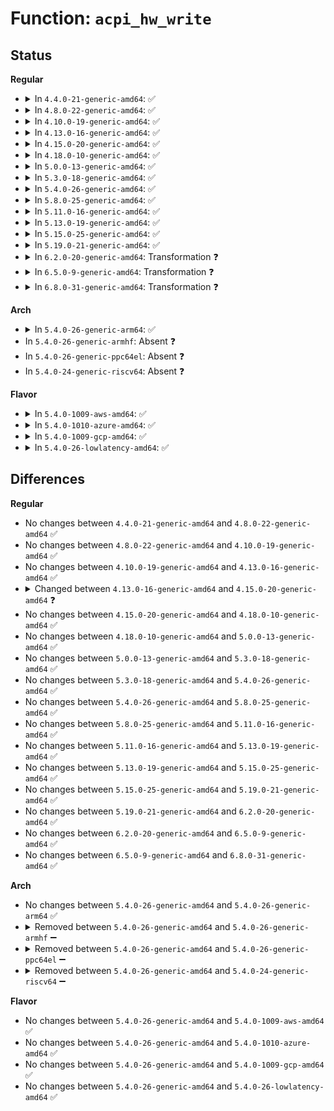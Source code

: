 # Function: <code>acpi_hw_write</code>

## Status
<b>Regular</b>
<ul>
<li>
<details>
<summary>In <code>4.4.0-21-generic-amd64</code>: ✅</summary>

```c
acpi_status acpi_hw_write(u32 value, struct acpi_generic_address * reg)
```

```json
{
  "name": "acpi_hw_write",
  "collision_type": "Unique Global",
  "inline_type": "No",
  "funcs": [
    {
      "addr": 18446744071583673356,
      "name": "acpi_hw_write",
      "external": true,
      "loc": "drivers/acpi/acpica/hwregs.c:212",
      "file": "drivers/acpi/acpica/hwregs.c",
      "inline": "seen, unknown",
      "caller_inline": [],
      "caller_func": [
        "drivers/acpi/acpica/evgpeblk.c:acpi_ev_create_gpe_block",
        "drivers/acpi/acpica/evgpeblk.c:acpi_ev_create_gpe_block",
        "drivers/acpi/acpica/hwgpe.c:acpi_hw_enable_runtime_gpe_block",
        "drivers/acpi/acpica/hwgpe.c:acpi_hw_clear_gpe_block",
        "drivers/acpi/acpica/hwgpe.c:acpi_hw_disable_gpe_block",
        "drivers/acpi/acpica/hwgpe.c:acpi_hw_enable_wakeup_gpe_block",
        "drivers/acpi/acpica/hwgpe.c:acpi_hw_low_set_gpe",
        "drivers/acpi/acpica/hwgpe.c:acpi_hw_clear_gpe",
        "drivers/acpi/acpica/hwregs.c:acpi_hw_write_multiple",
        "drivers/acpi/acpica/hwregs.c:acpi_hw_write_multiple",
        "drivers/acpi/acpica/hwregs.c:acpi_hw_write_pm1_control",
        "drivers/acpi/acpica/hwregs.c:acpi_hw_write_pm1_control",
        "drivers/acpi/acpica/hwregs.c:acpi_hw_register_write"
      ]
    }
  ],
  "symbols": [
    {
      "addr": 18446744071583673356,
      "name": "acpi_hw_write",
      "section": ".text",
      "bind": "STB_GLOBAL",
      "size": 117
    }
  ]
}
```
</details>
</li>
<li>
<details>
<summary>In <code>4.8.0-22-generic-amd64</code>: ✅</summary>

```c
acpi_status acpi_hw_write(u32 value, struct acpi_generic_address * reg)
```

```json
{
  "name": "acpi_hw_write",
  "collision_type": "Unique Global",
  "inline_type": "No",
  "funcs": [
    {
      "addr": 18446744071583997030,
      "name": "acpi_hw_write",
      "external": true,
      "loc": "drivers/acpi/acpica/hwregs.c:306",
      "file": "drivers/acpi/acpica/hwregs.c",
      "inline": "seen, unknown",
      "caller_inline": [],
      "caller_func": [
        "drivers/acpi/acpica/evgpeblk.c:acpi_ev_create_gpe_block",
        "drivers/acpi/acpica/evgpeblk.c:acpi_ev_create_gpe_block",
        "drivers/acpi/acpica/hwgpe.c:acpi_hw_enable_wakeup_gpe_block",
        "drivers/acpi/acpica/hwgpe.c:acpi_hw_enable_runtime_gpe_block",
        "drivers/acpi/acpica/hwgpe.c:acpi_hw_clear_gpe_block",
        "drivers/acpi/acpica/hwgpe.c:acpi_hw_disable_gpe_block",
        "drivers/acpi/acpica/hwgpe.c:acpi_hw_clear_gpe",
        "drivers/acpi/acpica/hwgpe.c:acpi_hw_low_set_gpe",
        "drivers/acpi/acpica/hwregs.c:acpi_hw_write_multiple",
        "drivers/acpi/acpica/hwregs.c:acpi_hw_write_multiple",
        "drivers/acpi/acpica/hwregs.c:acpi_hw_register_write",
        "drivers/acpi/acpica/hwregs.c:acpi_hw_write_pm1_control",
        "drivers/acpi/acpica/hwregs.c:acpi_hw_write_pm1_control"
      ]
    }
  ],
  "symbols": [
    {
      "addr": 18446744071583997030,
      "name": "acpi_hw_write",
      "section": ".text",
      "bind": "STB_GLOBAL",
      "size": 117
    }
  ]
}
```
</details>
</li>
<li>
<details>
<summary>In <code>4.10.0-19-generic-amd64</code>: ✅</summary>

```c
acpi_status acpi_hw_write(u32 value, struct acpi_generic_address * reg)
```

```json
{
  "name": "acpi_hw_write",
  "collision_type": "Unique Global",
  "inline_type": "No",
  "funcs": [
    {
      "addr": 18446744071584138478,
      "name": "acpi_hw_write",
      "external": true,
      "loc": "drivers/acpi/acpica/hwregs.c:306",
      "file": "drivers/acpi/acpica/hwregs.c",
      "inline": "seen, unknown",
      "caller_inline": [],
      "caller_func": [
        "drivers/acpi/acpica/evgpeblk.c:acpi_ev_create_gpe_block",
        "drivers/acpi/acpica/evgpeblk.c:acpi_ev_create_gpe_block",
        "drivers/acpi/acpica/hwgpe.c:acpi_hw_enable_wakeup_gpe_block",
        "drivers/acpi/acpica/hwgpe.c:acpi_hw_enable_runtime_gpe_block",
        "drivers/acpi/acpica/hwgpe.c:acpi_hw_clear_gpe_block",
        "drivers/acpi/acpica/hwgpe.c:acpi_hw_disable_gpe_block",
        "drivers/acpi/acpica/hwgpe.c:acpi_hw_clear_gpe",
        "drivers/acpi/acpica/hwgpe.c:acpi_hw_low_set_gpe",
        "drivers/acpi/acpica/hwregs.c:acpi_hw_write_multiple",
        "drivers/acpi/acpica/hwregs.c:acpi_hw_write_multiple",
        "drivers/acpi/acpica/hwregs.c:acpi_hw_register_write",
        "drivers/acpi/acpica/hwregs.c:acpi_hw_write_pm1_control",
        "drivers/acpi/acpica/hwregs.c:acpi_hw_write_pm1_control"
      ]
    }
  ],
  "symbols": [
    {
      "addr": 18446744071584138478,
      "name": "acpi_hw_write",
      "section": ".text",
      "bind": "STB_GLOBAL",
      "size": 117
    }
  ]
}
```
</details>
</li>
<li>
<details>
<summary>In <code>4.13.0-16-generic-amd64</code>: ✅</summary>

```c
acpi_status acpi_hw_write(u32 value, struct acpi_generic_address * reg)
```

```json
{
  "name": "acpi_hw_write",
  "collision_type": "Unique Global",
  "inline_type": "No",
  "funcs": [
    {
      "addr": 18446744071584205615,
      "name": "acpi_hw_write",
      "external": true,
      "loc": "drivers/acpi/acpica/hwregs.c:327",
      "file": "drivers/acpi/acpica/hwregs.c",
      "inline": "seen, unknown",
      "caller_inline": [],
      "caller_func": [
        "drivers/acpi/acpica/evgpeblk.c:acpi_ev_create_gpe_block",
        "drivers/acpi/acpica/evgpeblk.c:acpi_ev_create_gpe_block",
        "drivers/acpi/acpica/hwgpe.c:acpi_hw_enable_wakeup_gpe_block",
        "drivers/acpi/acpica/hwgpe.c:acpi_hw_enable_runtime_gpe_block",
        "drivers/acpi/acpica/hwgpe.c:acpi_hw_clear_gpe_block",
        "drivers/acpi/acpica/hwgpe.c:acpi_hw_disable_gpe_block",
        "drivers/acpi/acpica/hwgpe.c:acpi_hw_clear_gpe",
        "drivers/acpi/acpica/hwgpe.c:acpi_hw_low_set_gpe",
        "drivers/acpi/acpica/hwregs.c:acpi_hw_register_write",
        "drivers/acpi/acpica/hwregs.c:acpi_hw_write_pm1_control",
        "drivers/acpi/acpica/hwregs.c:acpi_hw_write_pm1_control"
      ]
    }
  ],
  "symbols": [
    {
      "addr": 18446744071584205615,
      "name": "acpi_hw_write",
      "section": ".text",
      "bind": "STB_GLOBAL",
      "size": 266
    }
  ]
}
```
</details>
</li>
<li>
<details>
<summary>In <code>4.15.0-20-generic-amd64</code>: ✅</summary>

```c
acpi_status acpi_hw_write(u64 value, struct acpi_generic_address * reg)
```

```json
{
  "name": "acpi_hw_write",
  "collision_type": "Unique Global",
  "inline_type": "No",
  "funcs": [
    {
      "addr": 18446744071584535012,
      "name": "acpi_hw_write",
      "external": true,
      "loc": "drivers/acpi/acpica/hwregs.c:326",
      "file": "drivers/acpi/acpica/hwregs.c",
      "inline": "seen, unknown",
      "caller_inline": [],
      "caller_func": [
        "drivers/acpi/acpica/evgpeblk.c:acpi_ev_create_gpe_block",
        "drivers/acpi/acpica/evgpeblk.c:acpi_ev_create_gpe_block",
        "drivers/acpi/acpica/hwgpe.c:acpi_hw_enable_wakeup_gpe_block",
        "drivers/acpi/acpica/hwgpe.c:acpi_hw_enable_runtime_gpe_block",
        "drivers/acpi/acpica/hwgpe.c:acpi_hw_clear_gpe_block",
        "drivers/acpi/acpica/hwgpe.c:acpi_hw_disable_gpe_block",
        "drivers/acpi/acpica/hwgpe.c:acpi_hw_clear_gpe",
        "drivers/acpi/acpica/hwgpe.c:acpi_hw_low_set_gpe",
        "drivers/acpi/acpica/hwregs.c:acpi_hw_write_multiple",
        "drivers/acpi/acpica/hwregs.c:acpi_hw_write_multiple",
        "drivers/acpi/acpica/hwregs.c:acpi_hw_register_write",
        "drivers/acpi/acpica/hwregs.c:acpi_hw_write_pm1_control",
        "drivers/acpi/acpica/hwregs.c:acpi_hw_write_pm1_control",
        "drivers/acpi/acpica/hwxface.c:acpi_write"
      ]
    }
  ],
  "symbols": [
    {
      "addr": 18446744071584535012,
      "name": "acpi_hw_write",
      "section": ".text",
      "bind": "STB_GLOBAL",
      "size": 379
    }
  ]
}
```
</details>
</li>
<li>
<details>
<summary>In <code>4.18.0-10-generic-amd64</code>: ✅</summary>

```c
acpi_status acpi_hw_write(u64 value, struct acpi_generic_address * reg)
```

```json
{
  "name": "acpi_hw_write",
  "collision_type": "Unique Global",
  "inline_type": "No",
  "funcs": [
    {
      "addr": 18446744071584759340,
      "name": "acpi_hw_write",
      "external": true,
      "loc": "drivers/acpi/acpica/hwregs.c:290",
      "file": "drivers/acpi/acpica/hwregs.c",
      "inline": "seen, unknown",
      "caller_inline": [],
      "caller_func": [
        "drivers/acpi/acpica/evgpeblk.c:acpi_ev_create_gpe_block",
        "drivers/acpi/acpica/evgpeblk.c:acpi_ev_create_gpe_block",
        "drivers/acpi/acpica/hwgpe.c:acpi_hw_enable_wakeup_gpe_block",
        "drivers/acpi/acpica/hwgpe.c:acpi_hw_enable_runtime_gpe_block",
        "drivers/acpi/acpica/hwgpe.c:acpi_hw_clear_gpe_block",
        "drivers/acpi/acpica/hwgpe.c:acpi_hw_disable_gpe_block",
        "drivers/acpi/acpica/hwgpe.c:acpi_hw_clear_gpe",
        "drivers/acpi/acpica/hwgpe.c:acpi_hw_low_set_gpe",
        "drivers/acpi/acpica/hwregs.c:acpi_hw_write_multiple",
        "drivers/acpi/acpica/hwregs.c:acpi_hw_write_multiple",
        "drivers/acpi/acpica/hwregs.c:acpi_hw_register_write",
        "drivers/acpi/acpica/hwregs.c:acpi_hw_write_pm1_control",
        "drivers/acpi/acpica/hwregs.c:acpi_hw_write_pm1_control",
        "drivers/acpi/acpica/hwxface.c:acpi_write"
      ]
    }
  ],
  "symbols": [
    {
      "addr": 18446744071584759340,
      "name": "acpi_hw_write",
      "section": ".text",
      "bind": "STB_GLOBAL",
      "size": 379
    }
  ]
}
```
</details>
</li>
<li>
<details>
<summary>In <code>5.0.0-13-generic-amd64</code>: ✅</summary>

```c
acpi_status acpi_hw_write(u64 value, struct acpi_generic_address * reg)
```

```json
{
  "name": "acpi_hw_write",
  "collision_type": "Unique Global",
  "inline_type": "No",
  "funcs": [
    {
      "addr": 18446744071584860100,
      "name": "acpi_hw_write",
      "external": true,
      "loc": "drivers/acpi/acpica/hwregs.c:290",
      "file": "drivers/acpi/acpica/hwregs.c",
      "inline": "seen, unknown",
      "caller_inline": [],
      "caller_func": [
        "drivers/acpi/acpica/evgpeblk.c:acpi_ev_create_gpe_block",
        "drivers/acpi/acpica/evgpeblk.c:acpi_ev_create_gpe_block",
        "drivers/acpi/acpica/hwgpe.c:acpi_hw_enable_wakeup_gpe_block",
        "drivers/acpi/acpica/hwgpe.c:acpi_hw_enable_runtime_gpe_block",
        "drivers/acpi/acpica/hwgpe.c:acpi_hw_clear_gpe_block",
        "drivers/acpi/acpica/hwgpe.c:acpi_hw_disable_gpe_block",
        "drivers/acpi/acpica/hwgpe.c:acpi_hw_clear_gpe",
        "drivers/acpi/acpica/hwgpe.c:acpi_hw_low_set_gpe",
        "drivers/acpi/acpica/hwregs.c:acpi_hw_write_multiple",
        "drivers/acpi/acpica/hwregs.c:acpi_hw_write_multiple",
        "drivers/acpi/acpica/hwregs.c:acpi_hw_register_write",
        "drivers/acpi/acpica/hwregs.c:acpi_hw_write_pm1_control",
        "drivers/acpi/acpica/hwregs.c:acpi_hw_write_pm1_control",
        "drivers/acpi/acpica/hwxface.c:acpi_write"
      ]
    }
  ],
  "symbols": [
    {
      "addr": 18446744071584860100,
      "name": "acpi_hw_write",
      "section": ".text",
      "bind": "STB_GLOBAL",
      "size": 379
    }
  ]
}
```
</details>
</li>
<li>
<details>
<summary>In <code>5.3.0-18-generic-amd64</code>: ✅</summary>

```c
acpi_status acpi_hw_write(u64 value, struct acpi_generic_address * reg)
```

```json
{
  "name": "acpi_hw_write",
  "collision_type": "Unique Global",
  "inline_type": "No",
  "funcs": [
    {
      "addr": 18446744071585063855,
      "name": "acpi_hw_write",
      "external": true,
      "loc": "drivers/acpi/acpica/hwregs.c:290",
      "file": "drivers/acpi/acpica/hwregs.c",
      "inline": "seen, unknown",
      "caller_inline": [],
      "caller_func": [
        "drivers/acpi/acpica/evgpeblk.c:acpi_ev_create_gpe_block",
        "drivers/acpi/acpica/evgpeblk.c:acpi_ev_create_gpe_block",
        "drivers/acpi/acpica/hwgpe.c:acpi_hw_enable_wakeup_gpe_block",
        "drivers/acpi/acpica/hwgpe.c:acpi_hw_enable_runtime_gpe_block",
        "drivers/acpi/acpica/hwgpe.c:acpi_hw_clear_gpe_block",
        "drivers/acpi/acpica/hwgpe.c:acpi_hw_disable_gpe_block",
        "drivers/acpi/acpica/hwgpe.c:acpi_hw_clear_gpe",
        "drivers/acpi/acpica/hwgpe.c:acpi_hw_low_set_gpe",
        "drivers/acpi/acpica/hwregs.c:acpi_hw_write_multiple",
        "drivers/acpi/acpica/hwregs.c:acpi_hw_write_multiple",
        "drivers/acpi/acpica/hwregs.c:acpi_hw_register_write",
        "drivers/acpi/acpica/hwregs.c:acpi_hw_write_pm1_control",
        "drivers/acpi/acpica/hwregs.c:acpi_hw_write_pm1_control",
        "drivers/acpi/acpica/hwxface.c:acpi_write"
      ]
    }
  ],
  "symbols": [
    {
      "addr": 18446744071585063855,
      "name": "acpi_hw_write",
      "section": ".text",
      "bind": "STB_GLOBAL",
      "size": 382
    }
  ]
}
```
</details>
</li>
<li>
<details>
<summary>In <code>5.4.0-26-generic-amd64</code>: ✅</summary>

```c
acpi_status acpi_hw_write(u64 value, struct acpi_generic_address * reg)
```

```json
{
  "name": "acpi_hw_write",
  "collision_type": "Unique Global",
  "inline_type": "No",
  "funcs": [
    {
      "addr": 18446744071585200189,
      "name": "acpi_hw_write",
      "external": true,
      "loc": "drivers/acpi/acpica/hwregs.c:290",
      "file": "drivers/acpi/acpica/hwregs.c",
      "inline": "seen, unknown",
      "caller_inline": [],
      "caller_func": [
        "drivers/acpi/acpica/evgpeblk.c:acpi_ev_create_gpe_block",
        "drivers/acpi/acpica/evgpeblk.c:acpi_ev_create_gpe_block",
        "drivers/acpi/acpica/hwgpe.c:acpi_hw_enable_wakeup_gpe_block",
        "drivers/acpi/acpica/hwgpe.c:acpi_hw_enable_runtime_gpe_block",
        "drivers/acpi/acpica/hwgpe.c:acpi_hw_clear_gpe_block",
        "drivers/acpi/acpica/hwgpe.c:acpi_hw_disable_gpe_block",
        "drivers/acpi/acpica/hwgpe.c:acpi_hw_clear_gpe",
        "drivers/acpi/acpica/hwgpe.c:acpi_hw_low_set_gpe",
        "drivers/acpi/acpica/hwregs.c:acpi_hw_write_multiple",
        "drivers/acpi/acpica/hwregs.c:acpi_hw_write_multiple",
        "drivers/acpi/acpica/hwregs.c:acpi_hw_register_write",
        "drivers/acpi/acpica/hwregs.c:acpi_hw_write_pm1_control",
        "drivers/acpi/acpica/hwregs.c:acpi_hw_write_pm1_control",
        "drivers/acpi/acpica/hwxface.c:acpi_write"
      ]
    }
  ],
  "symbols": [
    {
      "addr": 18446744071585200189,
      "name": "acpi_hw_write",
      "section": ".text",
      "bind": "STB_GLOBAL",
      "size": 382
    }
  ]
}
```
</details>
</li>
<li>
<details>
<summary>In <code>5.8.0-25-generic-amd64</code>: ✅</summary>

```c
acpi_status acpi_hw_write(u64 value, struct acpi_generic_address * reg)
```

```json
{
  "name": "acpi_hw_write",
  "collision_type": "Unique Global",
  "inline_type": "No",
  "funcs": [
    {
      "addr": 18446744071585905706,
      "name": "acpi_hw_write",
      "external": true,
      "loc": "drivers/acpi/acpica/hwregs.c:290",
      "file": "drivers/acpi/acpica/hwregs.c",
      "inline": "seen, unknown",
      "caller_inline": [],
      "caller_func": [
        "drivers/acpi/acpica/hwgpe.c:acpi_hw_clear_gpe_block",
        "drivers/acpi/acpica/hwgpe.c:acpi_hw_gpe_enable_write",
        "drivers/acpi/acpica/hwgpe.c:acpi_hw_clear_gpe",
        "drivers/acpi/acpica/hwgpe.c:acpi_hw_low_set_gpe",
        "drivers/acpi/acpica/hwregs.c:acpi_hw_write_multiple",
        "drivers/acpi/acpica/hwregs.c:acpi_hw_write_multiple",
        "drivers/acpi/acpica/hwregs.c:acpi_hw_register_write",
        "drivers/acpi/acpica/hwregs.c:acpi_hw_write_pm1_control",
        "drivers/acpi/acpica/hwregs.c:acpi_hw_write_pm1_control",
        "drivers/acpi/acpica/hwxface.c:acpi_write",
        "drivers/acpi/acpica/hwxface.c:acpi_reset"
      ]
    }
  ],
  "symbols": [
    {
      "addr": 18446744071585905706,
      "name": "acpi_hw_write",
      "section": ".text",
      "bind": "STB_GLOBAL",
      "size": 383
    }
  ]
}
```
</details>
</li>
<li>
<details>
<summary>In <code>5.11.0-16-generic-amd64</code>: ✅</summary>

```c
acpi_status acpi_hw_write(u64 value, struct acpi_generic_address * reg)
```

```json
{
  "name": "acpi_hw_write",
  "collision_type": "Unique Global",
  "inline_type": "No",
  "funcs": [
    {
      "addr": 18446744071586027320,
      "name": "acpi_hw_write",
      "external": true,
      "loc": "drivers/acpi/acpica/hwregs.c:290",
      "file": "drivers/acpi/acpica/hwregs.c",
      "inline": "seen, unknown",
      "caller_inline": [],
      "caller_func": [
        "drivers/acpi/acpica/hwregs.c:acpi_hw_write_multiple",
        "drivers/acpi/acpica/hwregs.c:acpi_hw_write_multiple",
        "drivers/acpi/acpica/hwregs.c:acpi_hw_register_write",
        "drivers/acpi/acpica/hwregs.c:acpi_hw_write_pm1_control",
        "drivers/acpi/acpica/hwregs.c:acpi_hw_write_pm1_control",
        "drivers/acpi/acpica/hwxface.c:acpi_write",
        "drivers/acpi/acpica/hwxface.c:acpi_reset"
      ]
    }
  ],
  "symbols": [
    {
      "addr": 18446744071586027320,
      "name": "acpi_hw_write",
      "section": ".text",
      "bind": "STB_GLOBAL",
      "size": 383
    }
  ]
}
```
</details>
</li>
<li>
<details>
<summary>In <code>5.13.0-19-generic-amd64</code>: ✅</summary>

```c
acpi_status acpi_hw_write(u64 value, struct acpi_generic_address * reg)
```

```json
{
  "name": "acpi_hw_write",
  "collision_type": "Unique Global",
  "inline_type": "No",
  "funcs": [
    {
      "addr": 18446744071585904331,
      "name": "acpi_hw_write",
      "external": true,
      "loc": "drivers/acpi/acpica/hwregs.c:290",
      "file": "drivers/acpi/acpica/hwregs.c",
      "inline": "seen, unknown",
      "caller_inline": [],
      "caller_func": [
        "drivers/acpi/acpica/hwregs.c:acpi_hw_write_multiple",
        "drivers/acpi/acpica/hwregs.c:acpi_hw_write_multiple",
        "drivers/acpi/acpica/hwregs.c:acpi_hw_register_write",
        "drivers/acpi/acpica/hwregs.c:acpi_hw_write_pm1_control",
        "drivers/acpi/acpica/hwregs.c:acpi_hw_write_pm1_control",
        "drivers/acpi/acpica/hwxface.c:acpi_write",
        "drivers/acpi/acpica/hwxface.c:acpi_reset"
      ]
    }
  ],
  "symbols": [
    {
      "addr": 18446744071585904331,
      "name": "acpi_hw_write",
      "section": ".text",
      "bind": "STB_GLOBAL",
      "size": 386
    }
  ]
}
```
</details>
</li>
<li>
<details>
<summary>In <code>5.15.0-25-generic-amd64</code>: ✅</summary>

```c
acpi_status acpi_hw_write(u64 value, struct acpi_generic_address * reg)
```

```json
{
  "name": "acpi_hw_write",
  "collision_type": "Unique Global",
  "inline_type": "No",
  "funcs": [
    {
      "addr": 18446744071586392012,
      "name": "acpi_hw_write",
      "external": true,
      "loc": "drivers/acpi/acpica/hwregs.c:290",
      "file": "drivers/acpi/acpica/hwregs.c",
      "inline": "seen, unknown",
      "caller_inline": [],
      "caller_func": [
        "drivers/acpi/acpica/hwregs.c:acpi_hw_write_multiple",
        "drivers/acpi/acpica/hwregs.c:acpi_hw_write_multiple",
        "drivers/acpi/acpica/hwregs.c:acpi_hw_register_write",
        "drivers/acpi/acpica/hwregs.c:acpi_hw_write_pm1_control",
        "drivers/acpi/acpica/hwregs.c:acpi_hw_write_pm1_control",
        "drivers/acpi/acpica/hwxface.c:acpi_write",
        "drivers/acpi/acpica/hwxface.c:acpi_reset"
      ]
    }
  ],
  "symbols": [
    {
      "addr": 18446744071586392012,
      "name": "acpi_hw_write",
      "section": ".text",
      "bind": "STB_GLOBAL",
      "size": 461
    }
  ]
}
```
</details>
</li>
<li>
<details>
<summary>In <code>5.19.0-21-generic-amd64</code>: ✅</summary>

```c
acpi_status acpi_hw_write(u64 value, struct acpi_generic_address * reg)
```

```json
{
  "name": "acpi_hw_write",
  "collision_type": "Unique Global",
  "inline_type": "No",
  "funcs": [
    {
      "addr": 18446744071587640854,
      "name": "acpi_hw_write",
      "external": true,
      "loc": "drivers/acpi/acpica/hwregs.c:290",
      "file": "drivers/acpi/acpica/hwregs.c",
      "inline": "seen, unknown",
      "caller_inline": [],
      "caller_func": [
        "drivers/acpi/acpica/hwregs.c:acpi_hw_write_multiple",
        "drivers/acpi/acpica/hwregs.c:acpi_hw_write_multiple",
        "drivers/acpi/acpica/hwregs.c:acpi_hw_register_write",
        "drivers/acpi/acpica/hwregs.c:acpi_hw_write_pm1_control",
        "drivers/acpi/acpica/hwregs.c:acpi_hw_write_pm1_control",
        "drivers/acpi/acpica/hwxface.c:acpi_write",
        "drivers/acpi/acpica/hwxface.c:acpi_reset"
      ]
    }
  ],
  "symbols": [
    {
      "addr": 18446744071587640854,
      "name": "acpi_hw_write",
      "section": ".text",
      "bind": "STB_GLOBAL",
      "size": 486
    }
  ]
}
```
</details>
</li>
<li>
<details>
<summary>In <code>6.2.0-20-generic-amd64</code>: Transformation ❓</summary>

```c
acpi_status acpi_hw_write(u64 value, struct acpi_generic_address * reg)
```

```json
{
  "name": "acpi_hw_write",
  "collision_type": "Unique Global",
  "inline_type": "No",
  "funcs": [
    {
      "addr": 0,
      "name": "acpi_hw_write",
      "external": true,
      "loc": "drivers/acpi/acpica/hwregs.c:290",
      "file": "drivers/acpi/acpica/hwregs.c",
      "inline": "seen, unknown",
      "caller_inline": [],
      "caller_func": [
        "drivers/acpi/acpica/hwregs.c:acpi_hw_write_pm1_control",
        "drivers/acpi/acpica/hwregs.c:acpi_hw_write_pm1_control",
        "drivers/acpi/acpica/hwregs.c:acpi_hw_clear_acpi_status",
        "drivers/acpi/acpica/hwregs.c:acpi_hw_clear_acpi_status",
        "drivers/acpi/acpica/hwxface.c:acpi_write",
        "drivers/acpi/acpica/hwxface.c:acpi_reset"
      ]
    }
  ],
  "symbols": [
    {
      "addr": 18446744071596220812,
      "name": "acpi_hw_write.cold",
      "section": ".text",
      "bind": "STB_LOCAL",
      "size": 89
    },
    {
      "addr": 18446744071588941904,
      "name": "acpi_hw_write",
      "section": ".text",
      "bind": "STB_GLOBAL",
      "size": 509
    }
  ]
}
```
</details>
</li>
<li>
<details>
<summary>In <code>6.5.0-9-generic-amd64</code>: Transformation ❓</summary>

```c
acpi_status acpi_hw_write(u64 value, struct acpi_generic_address * reg)
```

```json
{
  "name": "acpi_hw_write",
  "collision_type": "Unique Global",
  "inline_type": "No",
  "funcs": [
    {
      "addr": 0,
      "name": "acpi_hw_write",
      "external": true,
      "loc": "drivers/acpi/acpica/hwregs.c:290",
      "file": "drivers/acpi/acpica/hwregs.c",
      "inline": "seen, unknown",
      "caller_inline": [],
      "caller_func": [
        "drivers/acpi/acpica/hwregs.c:acpi_hw_write_pm1_control",
        "drivers/acpi/acpica/hwregs.c:acpi_hw_write_pm1_control",
        "drivers/acpi/acpica/hwregs.c:acpi_hw_clear_acpi_status",
        "drivers/acpi/acpica/hwregs.c:acpi_hw_clear_acpi_status",
        "drivers/acpi/acpica/hwxface.c:acpi_write",
        "drivers/acpi/acpica/hwxface.c:acpi_reset"
      ]
    }
  ],
  "symbols": [
    {
      "addr": 18446744071596747392,
      "name": "acpi_hw_write.cold",
      "section": ".text",
      "bind": "STB_LOCAL",
      "size": 89
    },
    {
      "addr": 18446744071589231920,
      "name": "acpi_hw_write",
      "section": ".text",
      "bind": "STB_GLOBAL",
      "size": 509
    }
  ]
}
```
</details>
</li>
<li>
<details>
<summary>In <code>6.8.0-31-generic-amd64</code>: Transformation ❓</summary>

```c
acpi_status acpi_hw_write(u64 value, struct acpi_generic_address * reg)
```

```json
{
  "name": "acpi_hw_write",
  "collision_type": "Unique Global",
  "inline_type": "No",
  "funcs": [
    {
      "addr": 0,
      "name": "acpi_hw_write",
      "external": true,
      "loc": "drivers/acpi/acpica/hwregs.c:290",
      "file": "drivers/acpi/acpica/hwregs.c",
      "inline": "seen, unknown",
      "caller_inline": [],
      "caller_func": [
        "drivers/acpi/acpica/hwregs.c:acpi_hw_write_pm1_control",
        "drivers/acpi/acpica/hwregs.c:acpi_hw_write_pm1_control",
        "drivers/acpi/acpica/hwregs.c:acpi_hw_clear_acpi_status",
        "drivers/acpi/acpica/hwregs.c:acpi_hw_clear_acpi_status",
        "drivers/acpi/acpica/hwxface.c:acpi_write",
        "drivers/acpi/acpica/hwxface.c:acpi_reset"
      ]
    }
  ],
  "symbols": [
    {
      "addr": 18446744071597656020,
      "name": "acpi_hw_write.cold",
      "section": ".text",
      "bind": "STB_LOCAL",
      "size": 89
    },
    {
      "addr": 18446744071589538432,
      "name": "acpi_hw_write",
      "section": ".text",
      "bind": "STB_GLOBAL",
      "size": 509
    }
  ]
}
```
</details>
</li>
</ul>
<b>Arch</b>
<ul>
<li>
<details>
<summary>In <code>5.4.0-26-generic-arm64</code>: ✅</summary>

```c
acpi_status acpi_hw_write(u64 value, struct acpi_generic_address * reg)
```

```json
{
  "name": "acpi_hw_write",
  "collision_type": "Unique Global",
  "inline_type": "No",
  "funcs": [
    {
      "addr": 18446603336497541096,
      "name": "acpi_hw_write",
      "external": true,
      "loc": "drivers/acpi/acpica/hwregs.c:290",
      "file": "drivers/acpi/acpica/hwregs.c",
      "inline": "seen, unknown",
      "caller_inline": [],
      "caller_func": [
        "drivers/acpi/acpica/hwxface.c:acpi_write"
      ]
    }
  ],
  "symbols": [
    {
      "addr": 18446603336497541096,
      "name": "acpi_hw_write",
      "section": ".text",
      "bind": "STB_GLOBAL",
      "size": 300
    }
  ]
}
```
</details>
</li>
<li>
In <code>5.4.0-26-generic-armhf</code>: Absent ❓
</li>
<li>
In <code>5.4.0-26-generic-ppc64el</code>: Absent ❓
</li>
<li>
In <code>5.4.0-24-generic-riscv64</code>: Absent ❓
</li>
</ul>
<b>Flavor</b>
<ul>
<li>
<details>
<summary>In <code>5.4.0-1009-aws-amd64</code>: ✅</summary>

```c
acpi_status acpi_hw_write(u64 value, struct acpi_generic_address * reg)
```

```json
{
  "name": "acpi_hw_write",
  "collision_type": "Unique Global",
  "inline_type": "No",
  "funcs": [
    {
      "addr": 18446744071585074601,
      "name": "acpi_hw_write",
      "external": true,
      "loc": "drivers/acpi/acpica/hwregs.c:290",
      "file": "drivers/acpi/acpica/hwregs.c",
      "inline": "seen, unknown",
      "caller_inline": [],
      "caller_func": [
        "drivers/acpi/acpica/evgpeblk.c:acpi_ev_create_gpe_block",
        "drivers/acpi/acpica/evgpeblk.c:acpi_ev_create_gpe_block",
        "drivers/acpi/acpica/hwgpe.c:acpi_hw_enable_wakeup_gpe_block",
        "drivers/acpi/acpica/hwgpe.c:acpi_hw_enable_runtime_gpe_block",
        "drivers/acpi/acpica/hwgpe.c:acpi_hw_clear_gpe_block",
        "drivers/acpi/acpica/hwgpe.c:acpi_hw_disable_gpe_block",
        "drivers/acpi/acpica/hwgpe.c:acpi_hw_clear_gpe",
        "drivers/acpi/acpica/hwgpe.c:acpi_hw_low_set_gpe",
        "drivers/acpi/acpica/hwregs.c:acpi_hw_write_multiple",
        "drivers/acpi/acpica/hwregs.c:acpi_hw_write_multiple",
        "drivers/acpi/acpica/hwregs.c:acpi_hw_register_write",
        "drivers/acpi/acpica/hwregs.c:acpi_hw_write_pm1_control",
        "drivers/acpi/acpica/hwregs.c:acpi_hw_write_pm1_control",
        "drivers/acpi/acpica/hwxface.c:acpi_write"
      ]
    }
  ],
  "symbols": [
    {
      "addr": 18446744071585074601,
      "name": "acpi_hw_write",
      "section": ".text",
      "bind": "STB_GLOBAL",
      "size": 288
    }
  ]
}
```
</details>
</li>
<li>
<details>
<summary>In <code>5.4.0-1010-azure-amd64</code>: ✅</summary>

```c
acpi_status acpi_hw_write(u64 value, struct acpi_generic_address * reg)
```

```json
{
  "name": "acpi_hw_write",
  "collision_type": "Unique Global",
  "inline_type": "No",
  "funcs": [
    {
      "addr": 18446744071584990075,
      "name": "acpi_hw_write",
      "external": true,
      "loc": "drivers/acpi/acpica/hwregs.c:290",
      "file": "drivers/acpi/acpica/hwregs.c",
      "inline": "seen, unknown",
      "caller_inline": [],
      "caller_func": [
        "drivers/acpi/acpica/evgpeblk.c:acpi_ev_create_gpe_block",
        "drivers/acpi/acpica/evgpeblk.c:acpi_ev_create_gpe_block",
        "drivers/acpi/acpica/hwgpe.c:acpi_hw_enable_wakeup_gpe_block",
        "drivers/acpi/acpica/hwgpe.c:acpi_hw_enable_runtime_gpe_block",
        "drivers/acpi/acpica/hwgpe.c:acpi_hw_clear_gpe_block",
        "drivers/acpi/acpica/hwgpe.c:acpi_hw_disable_gpe_block",
        "drivers/acpi/acpica/hwgpe.c:acpi_hw_clear_gpe",
        "drivers/acpi/acpica/hwgpe.c:acpi_hw_low_set_gpe",
        "drivers/acpi/acpica/hwregs.c:acpi_hw_write_multiple",
        "drivers/acpi/acpica/hwregs.c:acpi_hw_write_multiple",
        "drivers/acpi/acpica/hwregs.c:acpi_hw_register_write",
        "drivers/acpi/acpica/hwregs.c:acpi_hw_write_pm1_control",
        "drivers/acpi/acpica/hwregs.c:acpi_hw_write_pm1_control",
        "drivers/acpi/acpica/hwxface.c:acpi_write"
      ]
    }
  ],
  "symbols": [
    {
      "addr": 18446744071584990075,
      "name": "acpi_hw_write",
      "section": ".text",
      "bind": "STB_GLOBAL",
      "size": 288
    }
  ]
}
```
</details>
</li>
<li>
<details>
<summary>In <code>5.4.0-1009-gcp-amd64</code>: ✅</summary>

```c
acpi_status acpi_hw_write(u64 value, struct acpi_generic_address * reg)
```

```json
{
  "name": "acpi_hw_write",
  "collision_type": "Unique Global",
  "inline_type": "No",
  "funcs": [
    {
      "addr": 18446744071585151773,
      "name": "acpi_hw_write",
      "external": true,
      "loc": "drivers/acpi/acpica/hwregs.c:290",
      "file": "drivers/acpi/acpica/hwregs.c",
      "inline": "seen, unknown",
      "caller_inline": [],
      "caller_func": [
        "drivers/acpi/acpica/evgpeblk.c:acpi_ev_create_gpe_block",
        "drivers/acpi/acpica/evgpeblk.c:acpi_ev_create_gpe_block",
        "drivers/acpi/acpica/hwgpe.c:acpi_hw_enable_wakeup_gpe_block",
        "drivers/acpi/acpica/hwgpe.c:acpi_hw_enable_runtime_gpe_block",
        "drivers/acpi/acpica/hwgpe.c:acpi_hw_clear_gpe_block",
        "drivers/acpi/acpica/hwgpe.c:acpi_hw_disable_gpe_block",
        "drivers/acpi/acpica/hwgpe.c:acpi_hw_clear_gpe",
        "drivers/acpi/acpica/hwgpe.c:acpi_hw_low_set_gpe",
        "drivers/acpi/acpica/hwregs.c:acpi_hw_write_multiple",
        "drivers/acpi/acpica/hwregs.c:acpi_hw_write_multiple",
        "drivers/acpi/acpica/hwregs.c:acpi_hw_register_write",
        "drivers/acpi/acpica/hwregs.c:acpi_hw_write_pm1_control",
        "drivers/acpi/acpica/hwregs.c:acpi_hw_write_pm1_control",
        "drivers/acpi/acpica/hwxface.c:acpi_write"
      ]
    }
  ],
  "symbols": [
    {
      "addr": 18446744071585151773,
      "name": "acpi_hw_write",
      "section": ".text",
      "bind": "STB_GLOBAL",
      "size": 382
    }
  ]
}
```
</details>
</li>
<li>
<details>
<summary>In <code>5.4.0-26-lowlatency-amd64</code>: ✅</summary>

```c
acpi_status acpi_hw_write(u64 value, struct acpi_generic_address * reg)
```

```json
{
  "name": "acpi_hw_write",
  "collision_type": "Unique Global",
  "inline_type": "No",
  "funcs": [
    {
      "addr": 18446744071585257933,
      "name": "acpi_hw_write",
      "external": true,
      "loc": "drivers/acpi/acpica/hwregs.c:290",
      "file": "drivers/acpi/acpica/hwregs.c",
      "inline": "seen, unknown",
      "caller_inline": [],
      "caller_func": [
        "drivers/acpi/acpica/evgpeblk.c:acpi_ev_create_gpe_block",
        "drivers/acpi/acpica/evgpeblk.c:acpi_ev_create_gpe_block",
        "drivers/acpi/acpica/hwgpe.c:acpi_hw_enable_wakeup_gpe_block",
        "drivers/acpi/acpica/hwgpe.c:acpi_hw_enable_runtime_gpe_block",
        "drivers/acpi/acpica/hwgpe.c:acpi_hw_clear_gpe_block",
        "drivers/acpi/acpica/hwgpe.c:acpi_hw_disable_gpe_block",
        "drivers/acpi/acpica/hwgpe.c:acpi_hw_clear_gpe",
        "drivers/acpi/acpica/hwgpe.c:acpi_hw_low_set_gpe",
        "drivers/acpi/acpica/hwregs.c:acpi_hw_write_multiple",
        "drivers/acpi/acpica/hwregs.c:acpi_hw_write_multiple",
        "drivers/acpi/acpica/hwregs.c:acpi_hw_register_write",
        "drivers/acpi/acpica/hwregs.c:acpi_hw_write_pm1_control",
        "drivers/acpi/acpica/hwregs.c:acpi_hw_write_pm1_control",
        "drivers/acpi/acpica/hwxface.c:acpi_write"
      ]
    }
  ],
  "symbols": [
    {
      "addr": 18446744071585257933,
      "name": "acpi_hw_write",
      "section": ".text",
      "bind": "STB_GLOBAL",
      "size": 382
    }
  ]
}
```
</details>
</li>
</ul>

## Differences
<b>Regular</b>
<ul>
<li>
No changes between <code>4.4.0-21-generic-amd64</code> and <code>4.8.0-22-generic-amd64</code> ✅
</li>
<li>
No changes between <code>4.8.0-22-generic-amd64</code> and <code>4.10.0-19-generic-amd64</code> ✅
</li>
<li>
No changes between <code>4.10.0-19-generic-amd64</code> and <code>4.13.0-16-generic-amd64</code> ✅
</li>
<li>
<details>
<summary>Changed between <code>4.13.0-16-generic-amd64</code> and <code>4.15.0-20-generic-amd64</code> ❓</summary>
<ul>
<li>
<b>Param type changed. </b>
<code>u32 value</code> ➡️ <code>u64 value</code>
</li>
</ul>
</details>
</li>
<li>
No changes between <code>4.15.0-20-generic-amd64</code> and <code>4.18.0-10-generic-amd64</code> ✅
</li>
<li>
No changes between <code>4.18.0-10-generic-amd64</code> and <code>5.0.0-13-generic-amd64</code> ✅
</li>
<li>
No changes between <code>5.0.0-13-generic-amd64</code> and <code>5.3.0-18-generic-amd64</code> ✅
</li>
<li>
No changes between <code>5.3.0-18-generic-amd64</code> and <code>5.4.0-26-generic-amd64</code> ✅
</li>
<li>
No changes between <code>5.4.0-26-generic-amd64</code> and <code>5.8.0-25-generic-amd64</code> ✅
</li>
<li>
No changes between <code>5.8.0-25-generic-amd64</code> and <code>5.11.0-16-generic-amd64</code> ✅
</li>
<li>
No changes between <code>5.11.0-16-generic-amd64</code> and <code>5.13.0-19-generic-amd64</code> ✅
</li>
<li>
No changes between <code>5.13.0-19-generic-amd64</code> and <code>5.15.0-25-generic-amd64</code> ✅
</li>
<li>
No changes between <code>5.15.0-25-generic-amd64</code> and <code>5.19.0-21-generic-amd64</code> ✅
</li>
<li>
No changes between <code>5.19.0-21-generic-amd64</code> and <code>6.2.0-20-generic-amd64</code> ✅
</li>
<li>
No changes between <code>6.2.0-20-generic-amd64</code> and <code>6.5.0-9-generic-amd64</code> ✅
</li>
<li>
No changes between <code>6.5.0-9-generic-amd64</code> and <code>6.8.0-31-generic-amd64</code> ✅
</li>
</ul>
<b>Arch</b>
<ul>
<li>
No changes between <code>5.4.0-26-generic-amd64</code> and <code>5.4.0-26-generic-arm64</code> ✅
</li>
<li>
<details>
<summary>Removed between <code>5.4.0-26-generic-amd64</code> and <code>5.4.0-26-generic-armhf</code> ➖</summary>

```c
acpi_status acpi_hw_write(u64 value, struct acpi_generic_address * reg)
```
</details>
</li>
<li>
<details>
<summary>Removed between <code>5.4.0-26-generic-amd64</code> and <code>5.4.0-26-generic-ppc64el</code> ➖</summary>

```c
acpi_status acpi_hw_write(u64 value, struct acpi_generic_address * reg)
```
</details>
</li>
<li>
<details>
<summary>Removed between <code>5.4.0-26-generic-amd64</code> and <code>5.4.0-24-generic-riscv64</code> ➖</summary>

```c
acpi_status acpi_hw_write(u64 value, struct acpi_generic_address * reg)
```
</details>
</li>
</ul>
<b>Flavor</b>
<ul>
<li>
No changes between <code>5.4.0-26-generic-amd64</code> and <code>5.4.0-1009-aws-amd64</code> ✅
</li>
<li>
No changes between <code>5.4.0-26-generic-amd64</code> and <code>5.4.0-1010-azure-amd64</code> ✅
</li>
<li>
No changes between <code>5.4.0-26-generic-amd64</code> and <code>5.4.0-1009-gcp-amd64</code> ✅
</li>
<li>
No changes between <code>5.4.0-26-generic-amd64</code> and <code>5.4.0-26-lowlatency-amd64</code> ✅
</li>
</ul>
